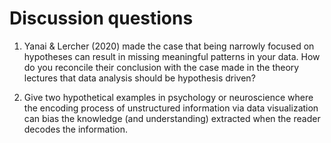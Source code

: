 # Discussion questions

1. Yanai & Lercher (2020) made the case that being narrowly focused on hypotheses can result in missing meaningful patterns in your data. How do you reconcile their conclusion with the case made in the theory lectures that data analysis should be hypothesis driven?

2. Give two hypothetical examples in psychology or neuroscience where the encoding process of unstructured information via data visualization can bias the knowledge (and understanding) extracted when the reader decodes the information.
